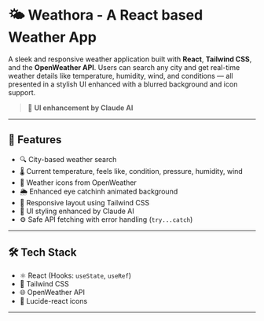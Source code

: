 # 🌤️ Weathora - A React based Weather App

A sleek and responsive weather application built with **React**, **Tailwind CSS**, and the **OpenWeather API**. Users can search any city and get real-time weather details like temperature, humidity, wind, and conditions — all presented in a stylish UI enhanced with a blurred background and icon support.

> 🧠 **UI enhancement by Claude AI**

---

## 🚀 Features

- 🔍 City-based weather search
- 🌡️ Current temperature, feels like, condition, pressure, humidity, wind
- 📍 Weather icons from OpenWeather
- 🌦️ Enhanced eye catchinh animated background 
- 💨 Responsive layout using Tailwind CSS
- 🎨 UI styling enhanced by Claude AI
- ⚙️ Safe API fetching with error handling (`try...catch`)

---

## 🛠️ Tech Stack

- ⚛️ React (Hooks: `useState`, `useRef`)
- 💨 Tailwind CSS
- 🌐 OpenWeather API
- 🎨 Lucide-react icons

---

